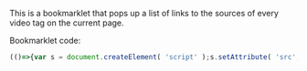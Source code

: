 This is a bookmarklet that pops up a list of links to the sources of every video tag on the current page.

Bookmarklet code:

```js
(()=>{var s = document.createElement( 'script' );s.setAttribute( 'src', 'https://rodmcnew.github.io/video-tag-source-finder/index.js' );document.body.appendChild( s );})()

```